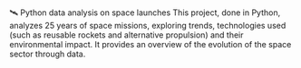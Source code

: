 🛰️ Python data analysis on space launches
This project, done in Python, analyzes 25 years of space missions, exploring trends, technologies used (such as reusable rockets and alternative propulsion) and their environmental impact. It provides an overview of the evolution of the space sector through data.
